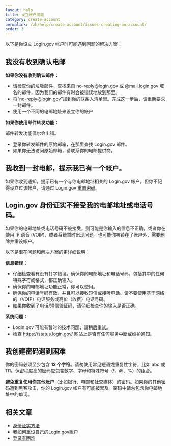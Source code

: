 ```yaml
---
layout: help
title: 设立帐户问题
category: create-account
permalink: /zh/help/create-account/issues-creating-an-account/
order: 3
---
```


以下是你设立 Login.gov 帐户时可能遇到问题的解决方案：

## 我没有收到确认电邮

**如果你没有收到确认邮件：**  

- 请检查你的垃圾邮件，查找来自 no-reply@login.gov 或 @mail.login.gov 域名的邮件，因为我们的邮件有时会被错误地放到那里。
- 将“no-reply@login.gov”加到你的联系人清单里。完成这一步后，请重新要求一封邮件。
- 使用一个不同的电邮地址来设立你的帐户

**如果你使用邮件转发功能：**

邮件转发功能偶尔会出错。  

- 登录你转发邮件的原始邮箱，在那里查找 Login.gov 邮件。
- 如果你无法访问原始邮箱，请联系你的电邮提供商。

## 我收到一封电邮，提示我已有一个帐户。

如果你收到通知，提示已有一个与你电邮地址相关的 Login.gov 帐户，但你不记得设立过该帐户，请通过 Login.gov [重置密码](/zh/help/trouble-signing-in/forgot-your-password/)。

## Login.gov 身份证实不接受我的电邮地址或电话号码。

如果你的电邮地址或电话号码不被接受，则可能是你输入的信息不正确，或者你在使用 IP 语音 (VOIP)，或者系统暂时出现问题。也可能你被锁在了账户外，需要删除并重设帐户。

以下是潜在问题和解决方案的更详细说明：

**信息错误：**  

- 仔细检查看有没有打字错误。确保你的电邮地址和电话号码，包括其中的任何特殊字符或格式，都正确输入。
- 确保你的电邮地址功能正常，你可以使用。
- 确保你的电话号码有效，并且可以接收短信或接听电话。请不要使用基于网络的（VOIP）电话服务或高价（收费）电话号码。
- 如果你收到了电话/短信验证码，请仔细检查你的输入是否正确。

**系统问题：**  

- Login.gov 可能有暂时的技术问题，请稍后重试。
- 检查 <https://status.login.gov/> 网站上是否有任何服务中断或维护通知。

## 我创建密码遇到困难

你的密码必须至少包含 **12 个字符**。请勿使用常见短语或重复性字符，比如 abc 或 111。保密程度高的密码应包含数字、字母和特殊符号（!、@、%）的组合。

**避免重复使用你其他账户**（比如银行、电邮和社交媒体）的密码。如果你的其他密码遭到黑客攻击，你的 Login.gov 帐户有可能被累及。密码中请勿包含你电邮地址中的单词。


## 相关文章

* [身份证实方法](/zh/help/create-account/authentication-methods/)
* [我如何重设自己的Login.gov账户](/zh/help/create-account/how-do-i-create-an-account/)
* [登录有困难](/zh/help/trouble-signing-in/overview/)
